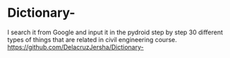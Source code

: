 # Dictionary-
I search it from Google and input it in the pydroid step by step 30 different types of things that are related in civil engineering course.
https://github.com/DelacruzJersha/Dictionary-
